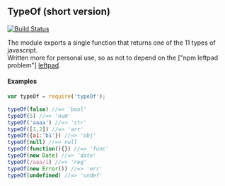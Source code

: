 ## TypeOf (short version)

[![Build Status](https://travis-ci.org/DarkScorpion/typeOf.svg?branch=m)](https://travis-ci.org/DarkScorpion/typeOf)

The module exports a single function that returns one of the 11 types of javascript.  
Written more for personal use, so as not to depend on the ["npm leftpad problem"] [leftpad].

#### Examples
```js
var typeOf = require('typeOf');

typeOf(false) //=> 'bool'
typeOf(5) //=> 'num'
typeOf('aaaa') //=> 'str'
typeOf([1,2]) //=> 'arr'
typeOf({a1:'b1'}) //=> 'obj'
typeOf(null) //=> null
typeOf(function(){}) //=> 'func'
typeOf(new Date) //=> 'date'
typeOf(/aaa/i) //=> 'reg'
typeOf(new Error()) //=> 'err'
typeOf(undefined) //=> 'undef'
```

[leftpad]: http://www.haneycodes.net/npm-left-pad-have-we-forgotten-how-to-program/
